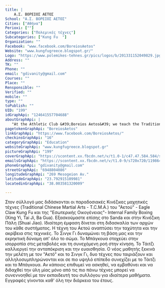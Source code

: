 ```yaml
---
title: |
    Α.Σ. ΒΟΡΕΙΟΣ ΑΕΤΟΣ
School: "Α.Σ. ΒΟΡΕΙΟΣ ΑΕΤΟΣ"
Cities: ["Αθήνα"]
Perioxi: [""]
Categories: ["Πολεμικές τέχνες"]
Subcategories: ["Kung Fu  "]
Organization: ""
Facebook: "www.facebook.com/BoreiosAetos"
Website: "www.kungfugreece.blogspot.gr/"
Logo: "https://www.polemikes-tehnes.gr/pics/logos/b/201331152049829.jpg"
Address: ""
TK: ""
Phone: ""
email: "gdivanity@gmail.com"
Courses: ""
Place: ""
Rensponsible: ""
Verified: ""
mobile: ""
type: ""
toPublish: ""
UID: "199"
idGraphApi: "124641557704688"
aboutGraphApi: | 
   "At the Athletic Club &#39;Boreios Aetos&#39; we teach the Traditional Chinese Martial Arts (T.C.M.A.) of Eagle Claw Kung Fu and of the Internal Family Boxing, (Xing Yi, Tai Ji, Ba Gua). "
pagetokenGraphApi: "BoreiosAetos"
linkGraphApi: "https://www.facebook.com/BoreiosAetos/"
checkinsGraphApi: "16"
categoryGraphApi: "Education"
websiteGraphApi: "www.kungfugreece.blogspot.gr"
pictureGraphApi: "199"
coverGraphApi: "https://scontent.xx.fbcdn.net/v/t1.0-1/c47.47.584.584/s50x50/150011_124641717704672_1768380433_n.jpg?oh=94ca425de769a82b0b4f2ee40604e950&amp;oe=5B3DB113"
emailsGraphApi: "https://scontent.xx.fbcdn.net/v/t1.0-9/s720x720/11986492_488415194660654_7534322417593225466_n.jpg?oh=73ee96552e04cce7ce20e1a2271f69d6&amp;oe=5B3A1867"
phoneGraphApi: "gdivanity@gmail.com"
streetGraphApi: "6948804086"
longitudeGraphApi: "269 Mesogeion Av."
latitudeGraphApi: "23.792915109981"
locatedinGraphApi: "38.003581320009"

---
```


Στον σύλλογό μας διδάσκονται οι παραδοσιακές Κινέζικες μαχητικές τέχνες (Traditional Chinese Martial Arts - T.C.M.A.) του &quot;Αετού&quot; - Eagle Claw Kung Fu και της &quot;Εσωτερικής Οικογένειας&quot;- Internal Family Boxing (Xing Yi, Tai Ji, Ba Gua). Εξασκούμαστε επίσης στο Sanda και στην Κινέζικη Πάλη (Shuai Jiao). Ιδιαίτερη έμφαση δίνεται στη διδασκαλία των αρχών του κάθε συστήματος. Η τέχνη του Αετού αναπτύσει την ταχύτητα και την ακρίβεια στις τεχνικές. Το Σινγκ Γι δυναμώνει τη βάση μας και την εκρηκτική δύναμη απ&#39; όλο το σώμα. Το Μπάγκουα στοχεύει στην ισορροπία στις μεταβολές και τη συνεχόμενη ροή στην κίνηση. Το Τάιτζι καλλιεργεί την ανταπόκριση και την ευαισθησία. Ο νέος μαθητής ξεκινά την μελέτη με τον &quot;Αετό&quot; και το Σινγκ Γι, δυο τέχνες που ταιριάζουν και αλληλοσυμπληρώνονται και σε πιο υψηλό επίπεδο συνεχίζει με το Τάιτζι και το Μπάγκουα. Αν κάποιος επιθυμεί να ασκηθεί, να εμβαθύνει και να διδαχθεί την ύλη μίας μόνο από τις πιο πάνω τέχνες μπορεί να συνεννοηθεί με τον εκπαιδευτή του συλλόγου για ιδιαίτερα μαθήματα. Εγγραφές γίνονται καθ&#39; όλη την διάρκεια του έτους.

